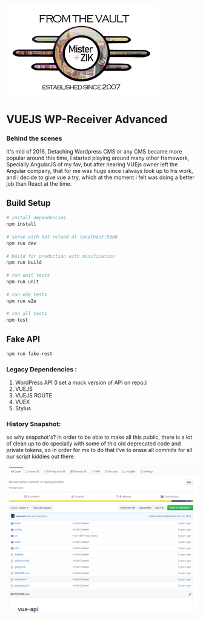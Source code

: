![alt text](from-the-vault-misterzik.png "FROM THE VAULT")

# VUEJS WP-Receiver Advanced


### Behind the scenes

It's mid of 2016, Detaching Wordpress CMS or any CMS became more popular around this time, I started playing around many other framework, Specially AngularJS of my fav, but after hearing VUEjs owner left the Angular company, that for me was huge since i always look up to his work, and i decide to give vue a try, which at the moment i felt was doing a better job than React at the time. 

## Build Setup

``` bash
# install dependencies
npm install

# serve with hot reload at localhost:8080
npm run dev

# build for production with minification
npm run build

# run unit tests
npm run unit

# run e2e tests
npm run e2e

# run all tests
npm test
```

## Fake API

``` bash
npm run fake-rest
```


### Legacy Dependencies :

1) WordPress API (I set a mock version of API on repo.)
2) VUEJS
3) VUEJS ROUTE
4) VUEX
5) Stylus


### History Snapshot:

so why snapshot's? in order to be able to make all this public, there is a lot of clean up to do specially with some of this old deprecated code and private tokens, so in order for me to do that i've to erase all commits for all our script kiddies out there.

![alt text](history.png "FROM THE VAULT")